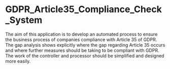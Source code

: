 # GDPR_Article35_Compliance_Check_System
The aim of this application is to develop an automated process to ensure the business process of companies compliance with Article 35 of GDPR. The gap analysis shows explicitly where the gap regarding Article 35 occurs and where further measures should be taking to be compliant with GDPR. The work of the controller and processor should be simplified and designed more easily.
